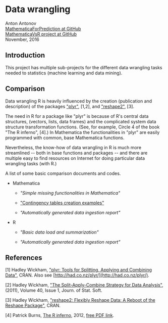 # Data wrangling
Anton Antonov  
[MathematicaForPrediction at GitHub](https://github.com/antononcube/MathematicaForPrediction)  
[MathematicaVsR project at GitHub](https://github.com/antononcube/MathematicaVsR/tree/master/Projects)  
November, 2016

## Introduction

This project has multiple sub-projects for the different data wrangling tasks needed to statistics (machine learning and data mining).


## Comparison

Data wrangling R is heavily influenced by the creation (publication and description) of the packages ["plyr"](https://cran.r-project.org/web/packages/plyr/index.html), [1,2], and ["reshape2"](https://cran.r-project.org/web/packages/reshape2/index.html), [3].

The need in R for a package like "plyr" is because of R's central data structures, (vectors, lists, data frames) and the complicated system data structure transformation functions. (See, for example, Circle 4 of the book "The R inferno", [4].) In Mathematica the functionalities in "plyr" are easily programmed with common, base Mathematica functions.

Nevertheless, the know-how of data wrangling in R is much more streamlined -- both in base functions and packages -- and there are multiple easy to find resources on Internet for doing particular data wrangling tasks (with R.) 

A list of some basic comparison documents and codes.

- Mathematica

  - *"Simple missing functionalities in Mathematica"*

  - ["Contingency tables creation examples"](https://github.com/antononcube/MathematicaVsR/blob/master/Projects/DataWrangling/Mathematica/Contingency-tables-creation-examples.md)

  - *"Automatically generated data ingestion report"*

- R

  - *"Basic data load and summarization"*

  - *"Automatically generated data ingestion report"*

## References

[1] Hadley Wickham, ["plyr: Tools for Splitting, Applying and Combining Data"](https://cran.r-project.org/web/packages/plyr/index.html), CRAN. Also see [http://had.co.nz/plyr/](http://had.co.nz/plyr/).

[2] Hadley Wickham, ["The Split-Apply-Combine Strategy for Data Analysis"](https://www.jstatsoft.org/article/view/v040i01/v40i01.pdf), (2011), Volume 40, Issue 1, Journ. of Stat. Soft.

[3] Hadley Wickham, ["reshape2: Flexibly Reshape Data: A Reboot of the Reshape Package"](https://cran.r-project.org/web/packages/reshape2/index.html), CRAN.

[4] Patrick Burns, [The R inferno](http://www.burns-stat.com/documents/books/the-r-inferno/), 2012, [free PDF link](http://www.burns-stat.com/pages/Tutor/R_inferno.pdf).

